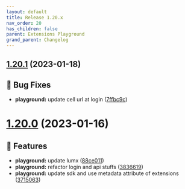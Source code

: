 ```yaml
---
layout: default
title: Release 1.20.x
nav_order: 20
has_children: false
parent: Extensions Playground
grand_parent: Changelog
---
```


## [1.20.1](https://github.com/lumapps/lumapps-extensions-playground/compare/v1.20.0...v1.20.1) (2023-01-18)

## 🐛 Bug Fixes

- **playground:** update cell url at login ([7ffbc9c](https://github.com/lumapps/lumapps-extensions-playground/commit/7ffbc9c49ed6db6b91e4ed827fdb1899254bbf9f))

# [1.20.0](https://github.com/lumapps/lumapps-extensions-playground/compare/v1.19.1...v1.20.0) (2023-01-16)

## 🚀 Features

- **playground:** update lumx ([88ce011](https://github.com/lumapps/lumapps-extensions-playground/commit/88ce011e2104ed011687b4ad24757419e87da44f))
- **playground:** refactor login and api stuffs ([3836619](https://github.com/lumapps/lumapps-extensions-playground/commit/3836619a46af0aade249b63994b693fe7054ac6f))
- **playground:** update sdk and use metadata attribute of extensions ([3715063](https://github.com/lumapps/lumapps-extensions-playground/commit/371506370b61b80ceb1dac3bc965b566e83922cb))
